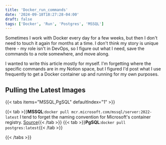 ```yaml
---
title: 'Docker_run_commands'
date: '2024-09-18T18:27:28-04:00'
draft: false
tags: ['Docker', 'Run', 'Postgres', 'MSSQL']
---
```


Sometimes I work with Docker every day for a few weeks, but then I don't need to touch it again for months at a time. I don't think my story is unique there - my role isn't in DevOps, so I figure out what I need, save the commands to a note somewhere, and move along.

I wanted to write this article mostly for myself. I'm forgetting where the specific commands are in my Notion space, but I figured I'd post what I use frequently to get a Docker container up and running for my own purposes.

## Pulling the Latest Images

{{< tabs items="MSSQL,PgSQL" defaultIndex="1" >}}

  {{< tab >}}**MSSQL**:`docker pull mcr.microsoft.com/mssql/server:2022-latest`
  I tend to forget the naming convention for Microsoft's container registry.
  [Source](https://learn.microsoft.com/en-us/sql/linux/quickstart-install-connect-docker?view=sql-server-ver16&tabs=cli&pivots=cs1-bash){{< /tab >}}
  {{< tab >}}**PgSQL**:`docker pull postgres:latest`{{< /tab >}}

{{< /tabs >}}